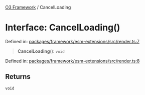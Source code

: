 [O3 Framework](../API.md) / CancelLoading

# Interface: CancelLoading()

Defined in: [packages/framework/esm-extensions/src/render.ts:7](https://github.com/UjjawalPrabhat/openmrs-esm-core/blob/main/packages/framework/esm-extensions/src/render.ts#L7)

> **CancelLoading**(): `void`

Defined in: [packages/framework/esm-extensions/src/render.ts:8](https://github.com/UjjawalPrabhat/openmrs-esm-core/blob/main/packages/framework/esm-extensions/src/render.ts#L8)

## Returns

`void`
